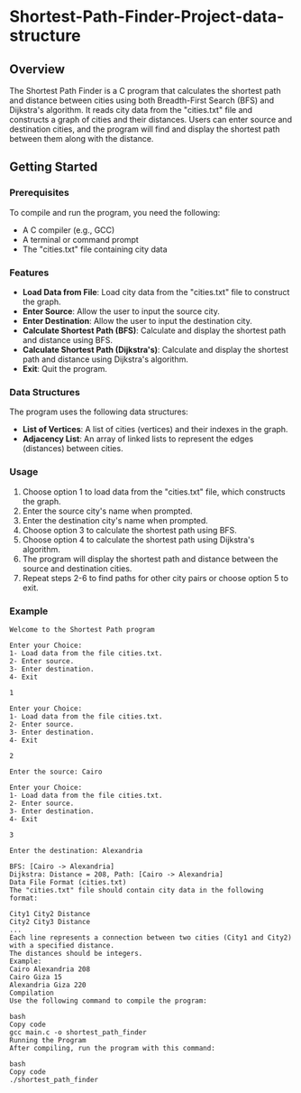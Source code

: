 # Shortest-Path-Finder-Project-data-structure

## Overview

The Shortest Path Finder is a C program that calculates the shortest path and distance between cities using both Breadth-First Search (BFS) and Dijkstra's algorithm. It reads city data from the "cities.txt" file and constructs a graph of cities and their distances. Users can enter source and destination cities, and the program will find and display the shortest path between them along with the distance.

## Getting Started

### Prerequisites

To compile and run the program, you need the following:

- A C compiler (e.g., GCC)
- A terminal or command prompt
- The "cities.txt" file containing city data

### Features

- **Load Data from File**: Load city data from the "cities.txt" file to construct the graph.
- **Enter Source**: Allow the user to input the source city.
- **Enter Destination**: Allow the user to input the destination city.
- **Calculate Shortest Path (BFS)**: Calculate and display the shortest path and distance using BFS.
- **Calculate Shortest Path (Dijkstra's)**: Calculate and display the shortest path and distance using Dijkstra's algorithm.
- **Exit**: Quit the program.

### Data Structures

The program uses the following data structures:

- **List of Vertices**: A list of cities (vertices) and their indexes in the graph.
- **Adjacency List**: An array of linked lists to represent the edges (distances) between cities.

### Usage

1. Choose option 1 to load data from the "cities.txt" file, which constructs the graph.
2. Enter the source city's name when prompted.
3. Enter the destination city's name when prompted.
4. Choose option 3 to calculate the shortest path using BFS.
5. Choose option 4 to calculate the shortest path using Dijkstra's algorithm.
6. The program will display the shortest path and distance between the source and destination cities.
7. Repeat steps 2-6 to find paths for other city pairs or choose option 5 to exit.

### Example

```plaintext
Welcome to the Shortest Path program

Enter your Choice:
1- Load data from the file cities.txt.
2- Enter source.
3- Enter destination.
4- Exit

1

Enter your Choice:
1- Load data from the file cities.txt.
2- Enter source.
3- Enter destination.
4- Exit

2

Enter the source: Cairo

Enter your Choice:
1- Load data from the file cities.txt.
2- Enter source.
3- Enter destination.
4- Exit

3

Enter the destination: Alexandria

BFS: [Cairo -> Alexandria]
Dijkstra: Distance = 208, Path: [Cairo -> Alexandria]
Data File Format (cities.txt)
The "cities.txt" file should contain city data in the following format:

City1 City2 Distance
City2 City3 Distance
...
Each line represents a connection between two cities (City1 and City2) with a specified distance.
The distances should be integers.
Example:
Cairo Alexandria 208
Cairo Giza 15
Alexandria Giza 220
Compilation
Use the following command to compile the program:

bash
Copy code
gcc main.c -o shortest_path_finder
Running the Program
After compiling, run the program with this command:

bash
Copy code
./shortest_path_finder
